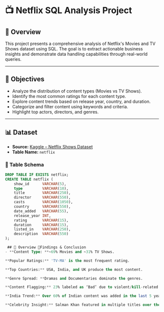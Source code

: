 # 📺 Netflix SQL Analysis Project

## 🧾 Overview
This project presents a comprehensive analysis of Netflix's Movies and TV Shows dataset using SQL. The goal is to extract actionable business insights and demonstrate data handling capabilities through real-world queries.

---

## 🎯 Objectives

- Analyze the distribution of content types (Movies vs TV Shows).
- Identify the most common ratings for each content type.
- Explore content trends based on release year, country, and duration.
- Categorize and filter content using keywords and criteria.
- Highlight top actors, directors, and genres.

---

## 📊 Dataset

- **Source:** [Kaggle – Netflix Shows Dataset](https://www.kaggle.com/datasets/shivamb/netflix-shows)
- **Table Name:** `netflix`

### 📁 Table Schema

```sql
DROP TABLE IF EXISTS netflix;
CREATE TABLE netflix (
    show_id      VARCHAR(5),
    type         VARCHAR(10),
    title        VARCHAR(250),
    director     VARCHAR(550),
    casts        VARCHAR(1050),
    country      VARCHAR(550),
    date_added   VARCHAR(55),
    release_year INT,
    rating       VARCHAR(15),
    duration     VARCHAR(15),
    listed_in    VARCHAR(250),
    description  VARCHAR(550)
);

 ## 🧾 Overview 📌Findings & Conclusion
- **Content Type: **~69% Movies and ~31% TV Shows.

**Popular Ratings:** 'TV-MA' is the most frequent rating.

**Top Countries:** USA, India, and UK produce the most content.

**Genre Spread: **Dramas and Documentaries dominate the genres.

**Content Flagging:** 23% labeled as ‘Bad’ due to violent/kill-related keywords.

**India Trend:** Over 60% of Indian content was added in the last 5 years.

**Celebrity Insight:** Salman Khan featured in multiple titles over the last decade.
